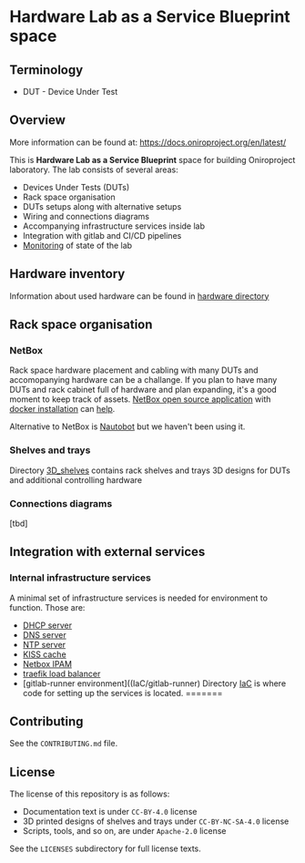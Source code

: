 <!--
SPDX-FileCopyrightText: Huawei Inc.

SPDX-License-Identifier: CC-BY-4.0
-->

# Hardware Lab as a Service Blueprint space

## Terminology
* DUT - Device Under Test

## Overview

More information can be found at: https://docs.oniroproject.org/en/latest/

This is **Hardware Lab as a Service Blueprint** space for building Oniroproject laboratory. The lab consists of several areas:

* Devices Under Tests (DUTs)
* Rack space organisation
* DUTs setups along with alternative setups
* Wiring and connections diagrams
* Accompanying infrastructure services inside lab
* Integration with gitlab and CI/CD pipelines
* [Monitoring](Monitoring) of state of the lab

## Hardware inventory
Information about used hardware can be found in [hardware directory](hardware)

## Rack space organisation
### NetBox
Rack space hardware placement and cabling with many DUTs and accomopanying hardware can be a challange. If you plan to have many DUTs and rack cabinet full of hardware and plan expanding, it's a good moment to keep track of assets. [NetBox open source application](https://docs.netbox.dev/) with [docker installation](https://hub.docker.com/r/netboxcommunity/netbox/) can [help](IaC/docker/netbox-docker).

Alternative to NetBox is [Nautobot](https://www.networktocode.com/nautobot/) but we haven't been using it.

### Shelves and trays
Directory [3D_shelves](3D_shelves) contains rack shelves and trays 3D designs for DUTs and additional controlling hardware

### Connections diagrams
[tbd]

## Integration with external services
### Internal infrastructure services
A minimal set of infrastructure services is needed for environment to function. Those are:
* [DHCP server](IaC/docker/isc-dhcp-server)
* [DNS server](IaC/docker/bind9)
* [NTP server](IaC/docker/chrony)
* [KISS cache](IaC/docker/KissCache)
* [Netbox IPAM](IaX/docker/netbox-docker)
* [traefik load balancer](IaC/traefik)
* [gitlab-runner environment]((IaC/gitlab-runner)
Directory [IaC](IaC) is where code for setting up the services is located.
=======

## Contributing

See the `CONTRIBUTING.md` file.

## License

The license of this repository is as follows:

* Documentation text is under `CC-BY-4.0` license
* 3D printed designs of shelves and trays under `CC-BY-NC-SA-4.0` license
* Scripts, tools, and so on, are under `Apache-2.0` license

See the `LICENSES` subdirectory for full license texts.


